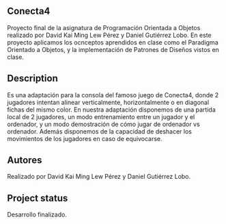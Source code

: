 ## Conecta4
Proyecto final de la asignatura de Programación Orientada a Objetos realizado por David Kai Ming Lew Pérez y Daniel Gutiérrez Lobo. En este proyecto aplicamos los ocnceptos aprendidos en clase como el Paradigma Orientado a Objetos, y la implementación de Patrones de Diseños vistos en clase.

## Description
Es una adaptación para la consola del famoso juego de Conecta4, donde 2 jugadores intentan alinear verticalmente, horizontalmente o en diagonal fichas del mismo color. En nuestra adaptación disponemos de una partida local de 2 jugadores, un modo entrenamiento entre un jugador y el ordenador, y un
modo demostración de cómo jugar de ordenador vs ordenador. Además disponemos de la capacidad de deshacer los movimientos de los jugadores en caso de equivocarse.

## Autores
Realizado por David Kai Ming Lew Pérez y Daniel Gutiérrez Lobo.

## Project status
Desarrollo finalizado.
